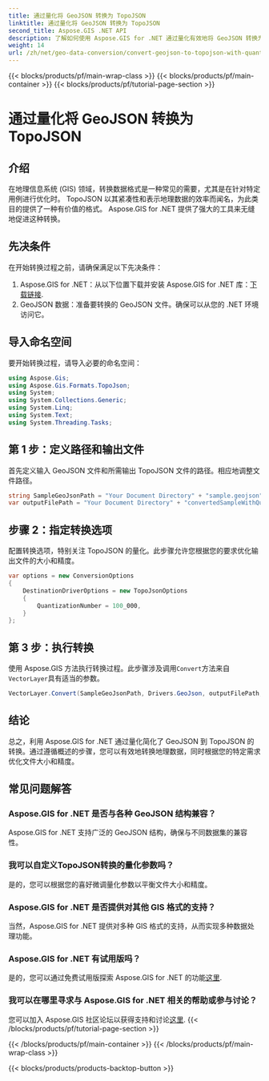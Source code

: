 ```yaml
---
title: 通过量化将 GeoJSON 转换为 TopoJSON
linktitle: 通过量化将 GeoJSON 转换为 TopoJSON
second_title: Aspose.GIS .NET API
description: 了解如何使用 Aspose.GIS for .NET 通过量化有效地将 GeoJSON 转换为 TopoJSON，从而优化文件大小和精度。
weight: 14
url: /zh/net/geo-data-conversion/convert-geojson-to-topojson-with-quantization/
---
```


{{< blocks/products/pf/main-wrap-class >}}
{{< blocks/products/pf/main-container >}}
{{< blocks/products/pf/tutorial-page-section >}}

# 通过量化将 GeoJSON 转换为 TopoJSON

## 介绍
在地理信息系统 (GIS) 领域，转换数据格式是一种常见的需要，尤其是在针对特定用例进行优化时。 TopoJSON 以其紧凑性和表示地理数据的效率而闻名，为此类目的提供了一种有价值的格式。 Aspose.GIS for .NET 提供了强大的工具来无缝地促进这种转换。
## 先决条件
在开始转换过程之前，请确保满足以下先决条件：
1.  Aspose.GIS for .NET：从以下位置下载并安装 Aspose.GIS for .NET 库：[下载链接](https://releases.aspose.com/gis/net/).
2. GeoJSON 数据：准备要转换的 GeoJSON 文件。确保可以从您的 .NET 环境访问它。

## 导入命名空间
要开始转换过程，请导入必要的命名空间：
```csharp
using Aspose.Gis;
using Aspose.Gis.Formats.TopoJson;
using System;
using System.Collections.Generic;
using System.Linq;
using System.Text;
using System.Threading.Tasks;
```
## 第 1 步：定义路径和输出文件
首先定义输入 GeoJSON 文件和所需输出 TopoJSON 文件的路径。相应地调整文件路径。
```csharp
string SampleGeoJsonPath = "Your Document Directory" + "sample.geojson";
var outputFilePath = "Your Document Directory" + "convertedSampleWithQuantization_out.topojson";
```
## 步骤 2：指定转换选项
配置转换选项，特别关注 TopoJSON 的量化。此步骤允许您根据您的要求优化输出文件的大小和精度。
```csharp
var options = new ConversionOptions
{
    DestinationDriverOptions = new TopoJsonOptions
    {
        QuantizationNumber = 100_000,
    }
};
```
## 第 3 步：执行转换
使用 Aspose.GIS 方法执行转换过程。此步骤涉及调用`Convert`方法来自`VectorLayer`具有适当的参数。
```csharp
VectorLayer.Convert(SampleGeoJsonPath, Drivers.GeoJson, outputFilePath, Drivers.TopoJson, options);
```

## 结论
总之，利用 Aspose.GIS for .NET 通过量化简化了 GeoJSON 到 TopoJSON 的转换。通过遵循概述的步骤，您可以有效地转换地理数据，同时根据您的特定需求优化文件大小和精度。
## 常见问题解答
### Aspose.GIS for .NET 是否与各种 GeoJSON 结构兼容？
Aspose.GIS for .NET 支持广泛的 GeoJSON 结构，确保与不同数据集的兼容性。
### 我可以自定义TopoJSON转换的量化参数吗？
是的，您可以根据您的喜好微调量化参数以平衡文件大小和精度。
### Aspose.GIS for .NET 是否提供对其他 GIS 格式的支持？
当然，Aspose.GIS for .NET 提供对多种 GIS 格式的支持，从而实现多种数据处理功能。
### Aspose.GIS for .NET 有试用版吗？
是的，您可以通过免费试用版探索 Aspose.GIS for .NET 的功能[这里](https://releases.aspose.com/).
### 我可以在哪里寻求与 Aspose.GIS for .NET 相关的帮助或参与讨论？
您可以加入 Aspose.GIS 社区论坛以获得支持和讨论[这里](https://forum.aspose.com/c/gis/33).
{{< /blocks/products/pf/tutorial-page-section >}}

{{< /blocks/products/pf/main-container >}}
{{< /blocks/products/pf/main-wrap-class >}}

{{< blocks/products/products-backtop-button >}}
